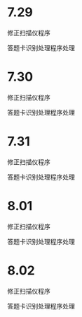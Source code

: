 # 7.29

修正扫描仪程序

答题卡识别处理程序处理

# 7.30

修正扫描仪程序

答题卡识别处理程序处理

# 7.31

修正扫描仪程序

答题卡识别处理程序处理

# 8.01

修正扫描仪程序

答题卡识别处理程序处理

# 8.02

修正扫描仪程序

答题卡识别处理程序处理




